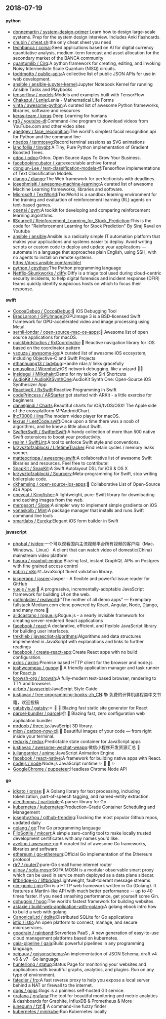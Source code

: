 ## 2018-07-19

#### python
* [donnemartin / system-design-primer](https://github.com/donnemartin/system-design-primer):Learn how to design large-scale systems. Prep for the system design interview. Includes Anki flashcards.
* [chubin / cheat.sh](https://github.com/chubin/cheat.sh):the only cheat sheet you need
* [techbanca / coinai](https://github.com/techbanca/coinai):Seed applications based on AI for digital currency quantitative analysis, medium-term forecast and asset allocation for the secondary market of the BANCA community
* [quantumlib / Cirq](https://github.com/quantumlib/Cirq):A python framework for creating, editing, and invoking Noisy Intermediate Scale Quantum (NISQ) circuits.
* [toddmotto / public-apis](https://github.com/toddmotto/public-apis):A collective list of public JSON APIs for use in web development.
* [ansible / ansible-jupyter-kernel](https://github.com/ansible/ansible-jupyter-kernel):Jupyter Notebook Kernel for running Ansible Tasks and Playbooks
* [tensorflow / models](https://github.com/tensorflow/models):Models and examples built with TensorFlow
* [Chakazul / Lenia](https://github.com/Chakazul/Lenia):Lenia - Mathematical Life Forms
* [vinta / awesome-python](https://github.com/vinta/awesome-python):A curated list of awesome Python frameworks, libraries, software and resources
* [keras-team / keras](https://github.com/keras-team/keras):Deep Learning for humans
* [rg3 / youtube-dl](https://github.com/rg3/youtube-dl):Command-line program to download videos from YouTube.com and other video sites
* [ageitgey / face_recognition](https://github.com/ageitgey/face_recognition):The world's simplest facial recognition api for Python and the command line
* [nbedos / termtosvg](https://github.com/nbedos/termtosvg):Record terminal sessions as SVG animations
* [lancifollia / tinygbt](https://github.com/lancifollia/tinygbt):A Tiny, Pure Python implementation of Gradient Boosted Trees.
* [odoo / odoo](https://github.com/odoo/odoo):Odoo. Open Source Apps To Grow Your Business.
* [facebookincubator / xar](https://github.com/facebookincubator/xar):executable archive format
* [dongjun-Lee / text-classification-models-tf](https://github.com/dongjun-Lee/text-classification-models-tf):Tensorflow implementations of Text Classification Models.
* [django / django](https://github.com/django/django):The Web framework for perfectionists with deadlines.
* [josephmisiti / awesome-machine-learning](https://github.com/josephmisiti/awesome-machine-learning):A curated list of awesome Machine Learning frameworks, libraries and software.
* [Microsoft / TextWorld](https://github.com/Microsoft/TextWorld):TextWorld is a sandbox learning environment for the training and evaluation of reinforcement learning (RL) agents on text-based games.
* [openai / gym](https://github.com/openai/gym):A toolkit for developing and comparing reinforcement learning algorithms.
* [llSourcell / Reinforcement_Learning_for_Stock_Prediction](https://github.com/llSourcell/Reinforcement_Learning_for_Stock_Prediction):This is the code for "Reinforcement Learning for Stock Prediction" By Siraj Raval on Youtube
* [ansible / ansible](https://github.com/ansible/ansible):Ansible is a radically simple IT automation platform that makes your applications and systems easier to deploy. Avoid writing scripts or custom code to deploy and update your applications — automate in a language that approaches plain English, using SSH, with no agents to install on remote systems. https://docs.ansible.com/ansible/
* [python / cpython](https://github.com/python/cpython):The Python programming language
* [Netflix-Skunkworks / diffy](https://github.com/Netflix-Skunkworks/diffy):Diffy is a triage tool used during cloud-centric security incidents, to help digital forensics and incident response (DFIR) teams quickly identify suspicious hosts on which to focus their response.

#### swift
* [CocoaDebug / CocoaDebug](https://github.com/CocoaDebug/CocoaDebug):🚀
iOS Debugging Tool
* [BradLarson / GPUImage3](https://github.com/BradLarson/GPUImage3):GPUImage 3 is a BSD-licensed Swift framework for GPU-accelerated video and image processing using Metal.
* [serhii-londar / open-source-mac-os-apps](https://github.com/serhii-londar/open-source-mac-os-apps):🚀
Awesome list of open source applications for macOS.
* [quickbirdstudios / RxCoordinator](https://github.com/quickbirdstudios/RxCoordinator):🎌
Reactive navigation library for iOS based on the coordinator pattern
* [vsouza / awesome-ios](https://github.com/vsouza/awesome-ios):A curated list of awesome iOS ecosystem, including Objective-C and Swift Projects
* [ethanhuang13 / ladybug](https://github.com/ethanhuang13/ladybug):Handle rdar:// links gracefully
* [pmusolino / Wormholy](https://github.com/pmusolino/Wormholy):iOS network debugging, like a wizard 🧙‍♂️
* [insidegui / Milkshakr](https://github.com/insidegui/Milkshakr):Demo for my talk on Siri Shortcuts
* [AudioKit / AudioKitSynthOne](https://github.com/AudioKit/AudioKitSynthOne):AudioKit Synth One: Open-Source iOS Synthesizer App
* [ReactiveX / RxSwift](https://github.com/ReactiveX/RxSwift):Reactive Programming in Swift
* [codePrincess / ARStarter](https://github.com/codePrincess/ARStarter):get started with ARKit - a little exercise for beginners
* [danielgindi / Charts](https://github.com/danielgindi/Charts):Beautiful charts for iOS/tvOS/OSX! The Apple side of the crossplatform MPAndroidChart.
* [lhc70000 / iina](https://github.com/lhc70000/iina):The modern video player for macOS.
* [lexrus / LeetCode.swift](https://github.com/lexrus/LeetCode.swift):Once upon a time there was a noob of algorithms, and he knew a little about Swift.
* [SwifterSwift / SwifterSwift](https://github.com/SwifterSwift/SwifterSwift):A handy collection of more than 500 native Swift extensions to boost your productivity.
* [realm / SwiftLint](https://github.com/realm/SwiftLint):A tool to enforce Swift style and conventions.
* [krzysztofzablocki / LifetimeTracker](https://github.com/krzysztofzablocki/LifetimeTracker):Find retain cycles / memory leaks sooner.
* [matteocrippa / awesome-swift](https://github.com/matteocrippa/awesome-swift):A collaborative list of awesome Swift libraries and resources. Feel free to contribute!
* [SnapKit / SnapKit](https://github.com/SnapKit/SnapKit):A Swift Autolayout DSL for iOS & OS X
* [krzysztofzablocki / Sourcery](https://github.com/krzysztofzablocki/Sourcery):Meta-programming for Swift, stop writing boilerplate code.
* [dkhamsing / open-source-ios-apps](https://github.com/dkhamsing/open-source-ios-apps):📱
Collaborative List of Open-Source iOS Apps
* [onevcat / Kingfisher](https://github.com/onevcat/Kingfisher):A lightweight, pure-Swift library for downloading and caching images from the web.
* [mergesort / Slope](https://github.com/mergesort/Slope):A simpler way to implement simple gradients on iOS
* [yonaskolb / Mint](https://github.com/yonaskolb/Mint):A package manager that installs and runs Swift command line tools
* [xmartlabs / Eureka](https://github.com/xmartlabs/Eureka):Elegant iOS form builder in Swift

#### javascript
* [phobal / ivideo](https://github.com/phobal/ivideo):一个可以观看国内主流视频平台所有视频的客户端（Mac、Windows、Linux） A client that can watch video of domestic(China) mainstream video platform
* [hasura / graphql-engine](https://github.com/hasura/graphql-engine):Blazing fast, instant GraphQL APIs on Postgres with fine grained access control
* [imbrn / v8n](https://github.com/imbrn/v8n):☑️
JavaScript fluent validation library.
* [jasperapp / jasper](https://github.com/jasperapp/jasper):Jasper - A flexible and powerful issue reader for GitHub
* [vuejs / vue](https://github.com/vuejs/vue):🖖
A progressive, incrementally-adoptable JavaScript framework for building UI on the web.
* [gothinkster / realworld](https://github.com/gothinkster/realworld):"The mother of all demo apps" — Exemplary fullstack Medium.com clone powered by React, Angular, Node, Django, and many more
🏅
* [alidcastano / rogue.js](https://github.com/alidcastano/rogue.js):Rogue.js - a nearly invisible framework for creating server-rendered React applications
* [facebook / react](https://github.com/facebook/react):A declarative, efficient, and flexible JavaScript library for building user interfaces.
* [trekhleb / javascript-algorithms](https://github.com/trekhleb/javascript-algorithms):Algorithms and data structures implemented in JavaScript with explanations and links to further readings
* [facebook / create-react-app](https://github.com/facebook/create-react-app):Create React apps with no build configuration.
* [axios / axios](https://github.com/axios/axios):Promise based HTTP client for the browser and node.js
* [joshwcomeau / guppy](https://github.com/joshwcomeau/guppy):🐠
A friendly application manager and task runner for React.js
* [browsh-org / browsh](https://github.com/browsh-org/browsh):A fully-modern text-based browser, rendering to TTY and browsers
* [airbnb / javascript](https://github.com/airbnb/javascript):JavaScript Style Guide
* [justjavac / free-programming-books-zh_CN](https://github.com/justjavac/free-programming-books-zh_CN):📚
免费的计算机编程类中文书籍，欢迎投稿
* [gatsbyjs / gatsby](https://github.com/gatsbyjs/gatsby):⚛️
📄
🚀
Blazing fast static site generator for React
* [parcel-bundler / parcel](https://github.com/parcel-bundler/parcel):📦
🚀
Blazing fast, zero configuration web application bundler
* [mrdoob / three.js](https://github.com/mrdoob/three.js):JavaScript 3D library.
* [mixn / carbon-now-cli](https://github.com/mixn/carbon-now-cli):🎨
Beautiful images of your code — from right inside your terminal.
* [reduxjs / redux](https://github.com/reduxjs/redux):Predictable state container for JavaScript apps
* [justjavac / awesome-wechat-weapp](https://github.com/justjavac/awesome-wechat-weapp):微信小程序开发资源汇总
💯
* [juliangarnier / anime](https://github.com/juliangarnier/anime):JavaScript Animation Engine
* [facebook / react-native](https://github.com/facebook/react-native):A framework for building native apps with React.
* [nodejs / node](https://github.com/nodejs/node):Node.js JavaScript runtime
✨
🐢
🚀
✨
* [GoogleChrome / puppeteer](https://github.com/GoogleChrome/puppeteer):Headless Chrome Node API

#### go
* [jdkato / prose](https://github.com/jdkato/prose):📖
A Golang library for text processing, including tokenization, part-of-speech tagging, and named-entity extraction.
* [alecthomas / participle](https://github.com/alecthomas/participle):A parser library for Go
* [kubernetes / kubernetes](https://github.com/kubernetes/kubernetes):Production-Grade Container Scheduling and Management
* [josephyzhou / github-trending](https://github.com/josephyzhou/github-trending):Tracking the most popular Github repos, updated daily
* [golang / go](https://github.com/golang/go):The Go programming language
* [FiloSottile / mkcert](https://github.com/FiloSottile/mkcert):A simple zero-config tool to make locally trusted development certificates with any names you'd like.
* [avelino / awesome-go](https://github.com/avelino/awesome-go):A curated list of awesome Go frameworks, libraries and software
* [ethereum / go-ethereum](https://github.com/ethereum/go-ethereum):Official Go implementation of the Ethereum protocol
* [rtr7 / router7](https://github.com/rtr7/router7):pure-Go small home internet router
* [alipay / sofa-mosn](https://github.com/alipay/sofa-mosn):SOFA MOSN is a modular observable smart proxy which can be used in service mesh deployed as a data plane sidecar.
* [liftbridge-io / liftbridge](https://github.com/liftbridge-io/liftbridge):Lightweight, fault-tolerant message streams.
* [gin-gonic / gin](https://github.com/gin-gonic/gin):Gin is a HTTP web framework written in Go (Golang). It features a Martini-like API with much better performance -- up to 40 times faster. If you need smashing performance, get yourself some Gin.
* [gohugoio / hugo](https://github.com/gohugoio/hugo):The world’s fastest framework for building websites.
* [astaxie / build-web-application-with-golang](https://github.com/astaxie/build-web-application-with-golang):A golang ebook intro how to build a web with golang
* [CanonicalLtd / dqlite](https://github.com/CanonicalLtd/dqlite):Distributed SQLite for Go applications
* [istio / istio](https://github.com/istio/istio):An open platform to connect, manage, and secure microservices.
* [goodrain / rainbond](https://github.com/goodrain/rainbond):Serverless PaaS , A new generation of easy-to-use cloud management platforms based on kubernetes.
* [gaia-pipeline / gaia](https://github.com/gaia-pipeline/gaia):Build powerful pipelines in any programming language.
* [xeipuuv / gojsonschema](https://github.com/xeipuuv/gojsonschema):An implementation of JSON Schema, draft v4 v6 & v7 - Go language
* [hunterlong / statup](https://github.com/hunterlong/statup):Status Page for monitoring your websites and applications with beautiful graphs, analytics, and plugins. Run on any type of environment.
* [fatedier / frp](https://github.com/fatedier/frp):A fast reverse proxy to help you expose a local server behind a NAT or firewall to the internet.
* [gogs / gogs](https://github.com/gogs/gogs):Gogs is a painless self-hosted Git service.
* [grafana / grafana](https://github.com/grafana/grafana):The tool for beautiful monitoring and metric analytics & dashboards for Graphite, InfluxDB & Prometheus & More
* [junegunn / fzf](https://github.com/junegunn/fzf):🌸
A command-line fuzzy finder
* [kubernetes / minikube](https://github.com/kubernetes/minikube):Run Kubernetes locally
